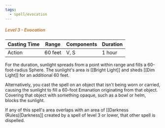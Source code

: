 ```yaml
---
tags:
  - spell/evocation
---
```

##### *<span style="color:rgb(203, 123, 55)">Level 3 - Evocation</span>*

|Casting Time|Range|Components|Duration|
|---|---|---|---|
|Action|60 feet|V, S|1 hour|

For the duration, sunlight spreads from a point within range and fills a 60-foot-radius Sphere. The sunlight's area is [[Bright Light]] and sheds [[Dim Light]] for an additional 60 feet. 

Alternatively, you cast the spell on an object that isn't being worn or carried, causing the sunlight to fill a 60-foot Emanation originating from that object. Covering that object with something opaque, such as a bowl or helm, blocks the sunlight. 

If any of this spell's area overlaps with an area of [[Darkness (Rules)|Darkness]] created by a spell of level 3 or lower, that other spell is dispelled. 